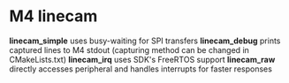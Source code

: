 # M4 linecam
**linecam_simple** uses busy-waiting for SPI transfers
**linecam_debug** prints captured lines to M4 stdout (capturing method can be changed in CMakeLists.txt)
**linecam_irq** uses SDK's FreeRTOS support
**linecam_raw** directly accesses peripheral and handles interrupts for faster responses
